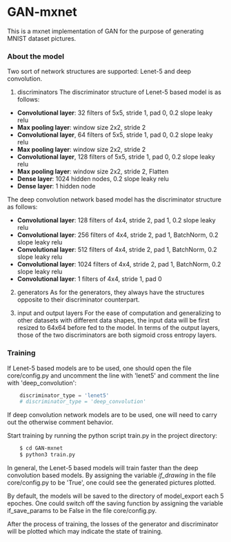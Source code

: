 # GAN-mxnet

This is a mxnet implementation of GAN for the purpose of generating MNIST dataset pictures.

### About the model
Two sort of network structures are supported: Lenet-5 and deep convolution.

1. discriminators
The discriminator structure of Lenet-5 based model is as follows:

* **Convolutional layer**: 32 filters of 5x5, stride 1, pad 0, 0.2 slope leaky relu 
* **Max pooling layer**: window size 2x2, stride 2
* **Convolutional layer**, 64 filters of 5x5, stride 1, pad 0, 0.2 slope leaky relu
* **Max pooling layer**: window size 2x2, stride 2
* **Convolutional layer**, 128 filters of 5x5, stride 1, pad 0, 0.2 slope leaky relu
* **Max pooling layer**:  window size 2x2, stride 2, Flatten
* **Dense layer**: 1024 hidden nodes, 0.2 slope leaky relu
* **Dense layer**: 1 hidden node

The deep convolution network based model has the discriminator structure as follows:

* **Convolutional layer**: 128 filters of 4x4, stride 2, pad 1, 0.2 slope leaky relu
* **Convolutional layer**: 256 filters of 4x4, stride 2, pad 1, BatchNorm, 0.2 slope leaky relu
* **Convolutional layer**: 512 filters of 4x4, stride 2, pad 1, BatchNorm, 0.2 slope leaky relu
* **Convolutional layer**: 1024 filters of 4x4, stride 2, pad 1, BatchNorm, 0.2 slope leaky relu
* **Convolutional layer**: 1 filters of 4x4, stride 1, pad 0

2. generators
As for the generators, they always have the structures opposite to their discriminator counterpart.  

3. input and output layers
For the ease of computation and generalizing to other datasets with different data shapes, the input data will be first resized to 64x64 before fed to the model. In terms of the output layers, those of the two discriminators are both sigmoid cross entropy layers.


### Training
If Lenet-5 based models are to be used, one should open the file core/config.py and uncomment the line with 'lenet5' and comment the line with 'deep_convolution':
```python
    discriminator_type = 'lenet5'
    # discriminator_type = 'deep_convolution'

```
If deep convolution network models are to be used, one will need to carry out the otherwise comment behavior.

Start training by running the python script train.py in the project directory:
```sh
    $ cd GAN-mxnet
    $ python3 train.py
```

In general, the Lenet-5 based models will train faster than the deep convolution based models. By assigning the variable *if_drawing* in the file core/config.py to be 'True', one could see the generated pictures plotted.

By default, the models will be saved to the directory of model_export each 5 epoches. One could switch off the saving function by assigning the variable if_save_params to be False in the file core/config.py.

After the process of training, the losses of the generator and discriminator will be plotted which may indicate the state of training.



